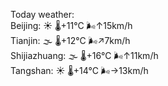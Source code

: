 Today weather:  
Beijing: ☀️ 🌡️+11°C 🌬️↑15km/h  
Tianjin: 🌫  🌡️+12°C 🌬️↗7km/h  
Shijiazhuang: 🌫  🌡️+16°C 🌬️↑11km/h  
Tangshan: ☀️ 🌡️+14°C 🌬️→13km/h  
